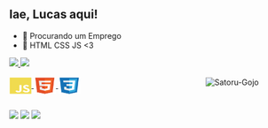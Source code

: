 ## Iae, Lucas aqui!


- 🔭 Procurando um Emprego 
- 🌱 HTML CSS JS <3

 <div>
  <a href="https://github.com/Zdingy">
  <img height="180em" src="https://github-readme-stats.vercel.app/api?username=Zdingy&show_icons=true&theme=midnight-purple&include_all_commits=true&count_private=true"/>
  <img height="180em" src="https://github-readme-stats.vercel.app/api/top-langs/?username=Zdingy&layout=compact&langs_count=7&theme=midnight-purple"/>
</div>

  <div style="display: inline_block"><br>
  <img align="center" alt="Zdingy-Java" height="30" width="40" src="https://raw.githubusercontent.com/devicons/devicon/master/icons/javascript/javascript-plain.svg">
  <img align="center" alt="Zdingy-HTML" height="30" width="40" src="https://raw.githubusercontent.com/devicons/devicon/master/icons/html5/html5-original.svg">
  <img align="center" alt="Zdingy-CSS" height="30" width="40" src="https://raw.githubusercontent.com/devicons/devicon/master/icons/css3/css3-original.svg">
  <img align="right" alt="Satoru-Gojo" height="150" width="150"  src="https://static.wikia.nocookie.net/94de61fa-cb42-4a81-aa7b-e024666f26aa">
</div>
  
  ##
  
  <div> 
  <a href="https://discord.gg/PqdBne9vhe" target="_blank"><img src="https://img.shields.io/badge/Discord-7289DA?style=for-the-badge&logo=discord&logoColor=white" target="_blank"></a> 
  <a href="https://www.instagram.com/luccas_souzz/" target="_blank"><img src="https://img.shields.io/badge/-Instagram-%23E4405F?style=for-the-badge&logo=instagram&logoColor=white" target="_blank"></a>
  <a href="https://steamcommunity.com/profiles/76561198979387681/" target="_blank"><img src="https://img.shields.io/badge/Steam-000000?style=for-the-badge&logo=steam&logoColor=white" target="_blank"></a>
  </div>
    
    

  

